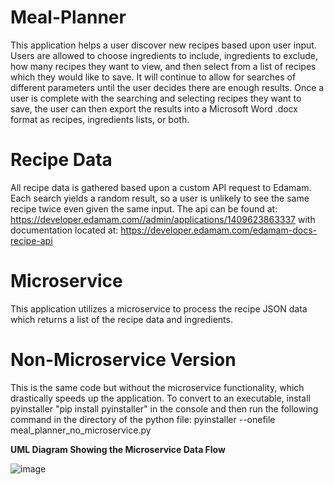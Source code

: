 # Meal-Planner
This application helps a user discover new recipes based upon user input.  Users are allowed to choose ingredients to include, ingredients to exclude, how many recipes they want to view, and then select from a list of recipes which they would like to save.  It will continue to allow for searches of different parameters until the user decides there are enough results.  Once a user is complete with the searching and selecting recipes they want to save, the user can then export the results into a Microsoft Word .docx format as recipes, ingredients lists, or both.  

# Recipe Data
All recipe data is gathered based upon a custom API request to Edamam.  Each search yields a random result, so a user is unlikely to see the same recipe twice even given the same input.  The api can be found at: https://developer.edamam.com//admin/applications/1409623863337 with documentation located at: https://developer.edamam.com/edamam-docs-recipe-api

# Microservice
This application utilizes a microservice to process the recipe JSON data which returns a list of the recipe data and ingredients.  

# Non-Microservice Version
This is the same code but without the microservice functionality, which drastically speeds up the application.  To convert to an executable, install pyinstaller "pip install pyinstaller" in the console and then run the following command in the directory of the python file:
pyinstaller --onefile meal_planner_no_microservice.py

**UML Diagram Showing the Microservice Data Flow**

![image](https://github.com/Civenge/Meal-Planner/assets/91363144/a76238e3-f01a-4aec-9a42-342907a62aa1)

